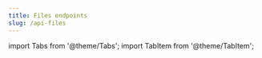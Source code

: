 ```yaml
---
title: Files endpoints
slug: /api-files
---
```


import Tabs from '@theme/Tabs';
import TabItem from '@theme/TabItem';